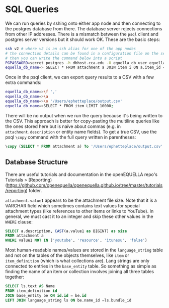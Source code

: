 # SQL Queries

We can run queries by sshing onto either app node and then connecting to the postgres database from there. The database server rejects connections from other IP addresses. There is a mismatch between the `psql` client and postgres server versions but it should work OK. These are the basic steps:

```sh
ssh v2 # where v2 is an ssh alias for one of the app nodes
# the connection details can be found in a configuration file on the server
# then you can write the command below into a script
PGPASSWORD=secret postgres -h dbhost.cca.edu -U equella_db_user equella_db_name
equella_db_name=> SELECT * FROM attachment a JOIN item i ON a.item_id = i.id LIMIT 1;
```

Once in the psql client, we can export query results to a CSV with a few extra commands:

```sh
equella_db_name=>\f ','
equella_db_name=>\a
equella_db_name=>\o '/Users/ephetteplace/output.csv'
equella_db_name=>SELECT * FROM item LIMIT 10000;
```

There will be no output when we run the query because it's being written to the CSV. This approach is better for copy-pasting the multiline queries like the ones stored here but is naïve about commas (e.g. in `attachment.description` or entity name fields). To get a true CSV, use the psql `\copy` command with the full query written in parentheses:

```sql
\copy (SELECT * FROM attachment a) To '/Users/ephetteplace/output.csv' With CSV DELIMITER ',' HEADER
```

## Database Structure

There are useful tutorials and documentation in the openEQUELLA repo's Tutorials > [Reporting)(https://github.com/openequella/openequella.github.io/tree/master/tutorials/reporting) folder.

`attachment.value1` appears to be the attachment file size. Note that it is a VARCHAR field which sometimes contains text values for special attachment types (like references to other items or links to YouTube). In general, we must cast it to an integer and skip these other values in the `WHERE` clause:

```sql
SELECT a.description, CAST(a.value1 as BIGINT) as size
FROM attachment a
WHERE value1 NOT IN ('youtube', 'resource', 'itunesu', 'false')
```

Most human-readable names/values are stored in the `language_string` table and not on the tables of the objects themselves, like `item` or `item_definition` (which is what collections are). Lang strings are only connected to entries in the `base_entity` table. So something as simple as finding the name of an item or collection involves joining all three tables together:

```sql
SELECT ls.text AS Name
FROM item_definition id
JOIN base_entity be ON id.id = be.id
LEFT JOIN language_string ls ON be.name_id =ls.bundle_id
```
